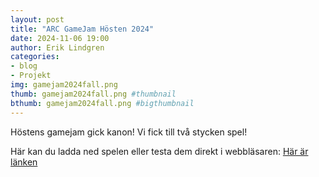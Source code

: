 ```yaml
---
layout: post
title: "ARC GameJam Hösten 2024"
date: 2024-11-06 19:00
author: Erik Lindgren
categories: 
- blog
- Projekt
img: gamejam2024fall.png
thumb: gamejam2024fall.png #thumbnail
bthumb: gamejam2024fall.png #bigthumbnail
---
```

Höstens gamejam gick kanon! Vi fick till två stycken spel!
<!--more-->
Här kan du ladda ned spelen eller testa dem direkt i webbläsaren: [Här är länken](https://itch.io/jam/arc-game-jam-fall-2024)

